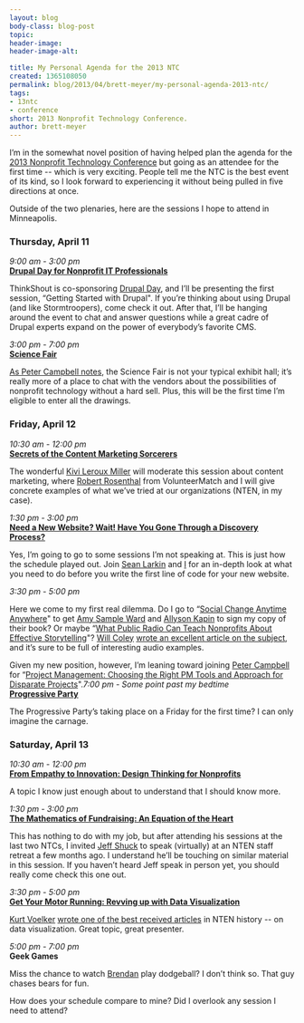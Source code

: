 ```yaml
---
layout: blog
body-class: blog-post
topic:
header-image:
header-image-alt:

title: My Personal Agenda for the 2013 NTC
created: 1365108050
permalink: blog/2013/04/brett-meyer/my-personal-agenda-2013-ntc/
tags:
- 13ntc
- conference
short: 2013 Nonprofit Technology Conference.
author: brett-meyer
---
```

<p>I’m in the somewhat novel position of having helped plan the agenda for the <a href="http://www.nten.org/ntc">2013 Nonprofit Technology Conference</a> but going as an attendee for the first time -- which is very exciting. People tell me the NTC is the best event of its kind, so I look forward to experiencing it without being pulled in five directions at once.</p>

<p>Outside of the two plenaries, here are the sessions I hope to attend in Minneapolis.</p>

<h3>Thursday, April 11</h3>

<p><em>9:00 am - 3:00 pm</em><br />
<strong><a href="http://myntc.zerista.com/event/member/76160">Drupal Day for Nonprofit IT Professionals</a></strong></p>

<p>ThinkShout is co-sponsoring <a href="http://myntc.zerista.com/event/member/76160">Drupal Day</a>, and I’ll be presenting the first session, “Getting Started with Drupal". If you’re thinking about using Drupal (and like Stormtroopers), come check it out. After that, I’ll be hanging around the event to chat and answer questions while a great cadre of Drupal experts expand on the power of everybody’s favorite CMS.</p>

<p><em>3:00 pm - 7:00 pm</em><br />
<strong><a href="http://www.nten.org/ntc/science-fair">Science Fair</a></strong></p>

<p><a href="http://techcafeteria.com/blog/2013/03/01/where-ill-be-at-the-ntc-2013-edition/">As Peter Campbell notes</a>, the Science Fair is not your typical exhibit hall; it’s really more of a place to chat with the vendors about the possibilities of nonprofit technology without a hard sell. Plus, this will be the first time I’m eligible to enter all the drawings.</p>

<h3>Friday, April 12</h3>

<p><em>10:30 am - 12:00 pm</em><br />
<strong><a href="http://myntc.zerista.com/event/member/65142">Secrets of the Content Marketing Sorcerers</a></strong></p>

<p>The wonderful <a href="https://twitter.com/kivilm">Kivi Leroux Miller</a> will moderate this session about content marketing, where <a href="https://twitter.com/volmatchRobert">Robert Rosenthal</a> from VolunteerMatch and I will give concrete examples of what we’ve tried at our organizations (NTEN, in my case).</p>

<p><em>1:30 pm - 3:00 pm</em><br />
<strong><a href="http://myntc.zerista.com/event/member/65169">Need a New Website? Wait! Have You Gone Through a Discovery Process?</a></strong></p>

<p>Yes, I’m going to go to some sessions I’m not speaking at. This is just how the schedule played out. Join <a href="https://twitter.com/sean_larkin">Sean Larkin</a> and <a href="http://twitter.com/brett_meyer">I</a> for an in-depth look at what you need to do before you write the first line of code for your new website.</p>

<p><em>3:30 pm - 5:00 pm</em></p>

<p>Here we come to my first real dilemma. Do I go to “<a href="http://myntc.zerista.com/event/member/65112">Social Change Anytime Anywhere</a>" to get <a href="https://twitter.com/amyrsward">Amy Sample Ward</a> and <a href="https://twitter.com/WomenWhoTech">Allyson Kapin</a> to sign my copy of their book? Or maybe “<a href="http://myntc.zerista.com/event/member/65105">What Public Radio Can Teach Nonprofits About Effective Storytelling</a>"? <a href="https://twitter.com/willcoley">Will Coley</a> <a href="http://www.nten.org/articles/2013/what-nonprofits-can-learn-from-public-radio-about-storytelling">wrote an excellent article on the subject</a>, and it’s sure to be full of interesting audio examples.</p>

<p>Given my new position, however, I’m leaning toward joining <a href="https://twitter.com/peterscampbell">Peter Campbell</a> for “<a href="http://myntc.zerista.com/event/member/65198">Project Management: Choosing the Right PM Tools and Approach for Disparate Projects</a>".</p.

<p><em>7:00 pm - Some point past my bedtime</em><br />
<strong><a href="http://www.nten.org/ntc/progressiveparty">Progressive Party</a></strong></p>

<p>The Progressive Party’s taking place on a Friday for the first time? I can only imagine the carnage.</p>

<h3>Saturday, April 13</h3>

<p><em>10:30 am - 12:00 pm</em><br />
<strong><a href="http://myntc.zerista.com/event/member/65129">From Empathy to Innovation: Design Thinking for Nonprofits</a></strong></p>

<p>A topic I know just enough about to understand that I should know more.</p>

<p><em>1:30 pm - 3:00 pm</em><br />
<strong><a href="http://myntc.zerista.com/event/member/65139">The Mathematics of Fundraising: An Equation of the Heart</a></strong></p>

<p>This has nothing to do with my job, but after attending his sessions at the last two NTCs, I invited <a href="https://twitter.com/jeffshuck">Jeff Shuck</a> to speak (virtually) at an NTEN staff retreat a few months ago. I understand he’ll be touching on similar material in this session. If you haven’t heard Jeff speak in person yet, you should really come check this one out.</p>

<p><em>3:30 pm - 5:00 pm</em><br />
<strong><a href="http://myntc.zerista.com/event/member/65170">Get Your Motor Running: Revving up with Data Visualization</a></strong></p>

<p><a href="https://twitter.com/kvoelker">Kurt Voelker</a> <a href="http://www.nten.org/articles/2011/data-and-storytelling-6-ways-to-use-data-to-move-your-mission">wrote one of the best received articles</a> in NTEN history -- on data visualization. Great topic, great presenter.</p>

<p><em>5:00 pm - 7:00 pm</em><br />
<strong>Geek Games</strong></p>

<p>Miss the chance to watch <a href="https://twitter.com/Brendan_at_nten">Brendan</a> play dodgeball? I don’t think so. That guy chases bears for fun.</p>

<p>How does your schedule compare to mine? Did I overlook any session I need to attend?</p>
